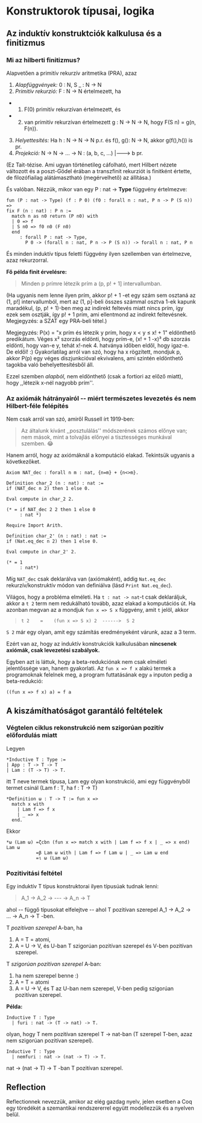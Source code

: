 # Konstruktorok típusai, logika

## Az induktív konstruktciók kalkulusa és a finitizmus

### Mi az hilberti finitizmus?

Alapvetően a primitív rekurzív aritmetika (PRA), azaz 

1. _Alapfüggvények:_ 0 : N, S _ : N -> N
2. _Primitív rekurzió:_ F : N -> N értelmezett, ha 
  * 1. F(0) primitív rekurzívan értelmezett, és 
  * 2. van primitív rekurzívan értelmezett g : N -> N -> N, hogy F(S n) = g(n, F(n)).
3. _Helyettesítés:_ Ha h : N -> N -> N p.r. és f(), g(): N -> N, akkor g(f(),h()) is pr. 
4. _Projekció:_ N -> N -> ... -> N : (a, b, c, ...) |---> b pr.

(Ez Tait-tézise. Ami ugyan történetileg cáfolható, mert Hilbert nézete változott és a poszt-Gödel érában a transzfinit rekurziót is finitként értette, de filozófiailag alátámasztható (megérvelhető) az állítása.)

És valóban. Nézzük, mikor van egy P : nat -> **Type** függvény értelmezve: 

````coq
fun (P : nat -> Type) (f : P 0) (f0 : forall n : nat, P n -> P (S n)) =>
fix F (n : nat) : P n :=
  match n as n0 return (P n0) with
  | 0 => f
  | S n0 => f0 n0 (F n0)
  end
     : forall P : nat -> Type,
       P 0 -> (forall n : nat, P n -> P (S n)) -> forall n : nat, P n
````
És minden induktív típus feletti függvény ilyen szellemben van értelmezve, azaz rekurzorral.

**Fő példa finit érvelésre:**

> Minden p prímre létezik prím a (p, p! + 1] intervallumban. 

(Ha ugyanis nem lenne ilyen prím, akkor p! + 1 -et egy szám sem osztaná az (1, p!] intervallumból, mert az (1, p]-beli összes számmal osztva 1-ek kapunk maradékul, (p, p! + 1)-ben meg az indirekt feltevés miatt nincs prím, így ezek sem osztják, így p! + 1 prím, ami ellentmond az indirekt feltevésnek. Megjegyzés: a SZAT egy PRA-beli tétel.)

Megjegyzés: P(x) = "x prím és létezik y prím, hogy x < y ≤ x! + 1" eldönthető predikátum. Véges x² szorzás eldönti, hogy prím-e, (x! + 1 -x)³ db szorzás eldönti, hogy van-e y, tehát x!-nek 4. hatványa időben eldől, hogy igaz-e. De eldől! :) Gyakorlatilag arról van szó, hogy ha x rögzített, mondjuk p, akkor P(p) egy véges diszjunkcióval ekvivalens, ami szintén eldönthető tagokba való behelyettesítésből áll.

Ezzel szemben _alapból,_ nem eldönthető (csak a fortiori az előző miatt), hogy ,,létezik x-nél nagyobb prím''. 

### Az axiómák hátrányairól -- miért természetes levezetés és nem Hilbert-féle felépítés
 
Nem csak arról van szó, amiről Russell írt 1919-ben: 
 
 > Az általunk kívánt ,,posztulálás'' módszerének számos előnye van; nem mások, mint a tolvajlás előnyei a tisztességes munkával szemben. :joy:

Hanem arról, hogy az axiómáknál a komputáció elakad. Tekintsük ugyanis a következőket. 

````coq
Axiom NAT_dec : forall n m : nat, {n=m} + {n<>m}.

Definition char_2 (n : nat) : nat :=
if (NAT_dec n 2) then 1 else 0.

Eval compute in char_2 2.

(* = if NAT_dec 2 2 then 1 else 0
     : nat *)

Require Import Arith.

Definition char_2' (n : nat) : nat :=
if (Nat.eq_dec n 2) then 1 else 0.

Eval compute in char_2' 2.
 
(* = 1
     : nat*)
````

Míg ````NAT_dec```` csak deklarálva van (axiómaként), addig ````Nat.eq_dec```` rekurzív/konstruktív módon van definiálva (lásd ````Print Nat.eq_dec````).

Világos, hogy a probléma elméleti. Ha ````t : nat -> nat````-t csak deklaráljuk, akkor a ````t 2```` term nem redukálható tovább, azaz elakad a komputációs út. Ha azonban megvan az a mondjuk ````fun x => S x```` függvény, amit ````t```` jelöl, akkor 

> ````t 2    =    (fun x => S x) 2  ------>  S 2```` 

````S 2```` már egy olyan, amit egy számítás eredményeként várunk, azaz a 3 term.   

Ezért van az, hogy az induktív konstrukciók kalkulusában **nincsenek axiómák, csak levezetési szabályok.**

Egyben azt is láttuk, hogy a beta-redukciónak nem csak elméleti jelentőssége van, hanem gyakorlati. Az ````fun x => f x```` alakú termek a programoknak felelnek meg, a program futtatásának egy ````a```` inputon pedig a beta-redukció:

````coq
((fun x => f x) a) = f a
````

## A kiszámíthatóságot garantáló feltételek

### Végtelen ciklus rekonstrukció nem szigorúan pozitív előfordulás miatt

Legyen 

````coq 
*Inductive T : Type :=
| App : T -> T -> T
| Lam : (T -> T) -> T.
````
itt T neve termek típusa, Lam egy olyan konstrukció, ami egy függvényből termet csinál (Lam f : T, ha f : T -> T)

````coq 
*Definition ω : T -> T := fun x =>
  match x with
    | Lam f => f x
    | _ => x
  end.
````

Ekkor 

````coq 
*ω (Lam ω) =ζcbn (fun x => match x with | Lam f => f x | _ => x end) Lam ω  
           =β Lam ω with | Lam f => f Lam ω | _ => Lam ω end 
           =ι ω (Lam ω)
````

### Pozitivitási feltétel

Egy induktív T típus konstruktorai ilyen típusúak tudnak lenni:

> A_1 -> A_2 -> --- -> A_n -> T

ahol -- függő típusokat elfelejtve -- ahol T pozitívan szerepel A_1 -> A_2 -> ... -> A_n -> T -ben.

T _pozitívan szerepel_ A-ban, ha

1. A = T = atomi,
2. A = U -> V, és U-ban T szigorúan pozitívan szerepel és V-ben pozitívan szerepel.

T _szigorúan pozitívan szerepel_ A-ban:

1. ha nem szerepel benne :) 
2. A = T = atomi
3. A = U -> V, és T az U-ban nem szerepel, V-ben pedig szigorúan pozitívan szerepel.

**Példa:**

````coq 
Inductive T : Type 
  | furi : nat -> (T -> nat) -> T.
````

olyan, hogy T nem pozitívan szerepel T -> nat-ban (T szerepel T-ben, azaz nem szigorúan pozitívan szerepel).

````coq 
Inductive T : Type 
  | nemfuri : nat -> (nat -> T) -> T.
````

nat -> (nat -> T) -> T -ban T pozitívan szerepel.

## Reflection

Reflectionnek nevezzük, amikor az elég gazdag nyelv, jelen esetben a Coq egy töredékét a szemantikai rendszererrel együtt modellezzük és a nyelven belül. 


